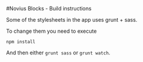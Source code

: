 #Novius Blocks - Build instructions

Some of the stylesheets in the app uses grunt + sass.

To change them you need to execute

```npm install```

And then either ```grunt sass``` or ```grunt watch```.